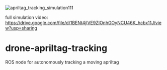 ![apriltag_tracking_simulation111](https://github.com/amashry/drone-apriltag-tracking/assets/98168605/edb0ec1d-e823-4755-9bbb-bb38ebbbe4b3)

full simulation video: https://drive.google.com/file/d/1BENt4jlVE9ZlOnhGOyNCU46K_hcbx11J/view?usp=sharing
# drone-apriltag-tracking
ROS node for autonomously tracking a moving apriltag 
